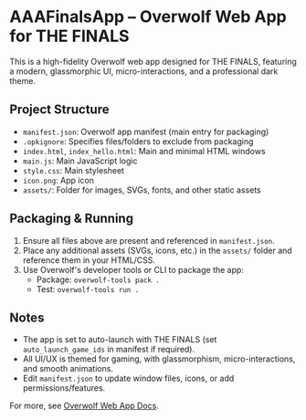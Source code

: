 # AAAFinalsApp – Overwolf Web App for THE FINALS

This is a high-fidelity Overwolf web app designed for THE FINALS, featuring a modern, glassmorphic UI, micro-interactions, and a professional dark theme. 

## Project Structure
- `manifest.json`: Overwolf app manifest (main entry for packaging)
- `.opkignore`: Specifies files/folders to exclude from packaging
- `index.html`, `index_hello.html`: Main and minimal HTML windows
- `main.js`: Main JavaScript logic
- `style.css`: Main stylesheet
- `icon.png`: App icon
- `assets/`: Folder for images, SVGs, fonts, and other static assets

## Packaging & Running
1. Ensure all files above are present and referenced in `manifest.json`.
2. Place any additional assets (SVGs, icons, etc.) in the `assets/` folder and reference them in your HTML/CSS.
3. Use Overwolf's developer tools or CLI to package the app:
   - Package: `overwolf-tools pack .`
   - Test:    `overwolf-tools run .`

## Notes
- The app is set to auto-launch with THE FINALS (set `auto_launch_game_ids` in manifest if required).
- All UI/UX is themed for gaming, with glassmorphism, micro-interactions, and smooth animations.
- Edit `manifest.json` to update window files, icons, or add permissions/features.

For more, see [Overwolf Web App Docs](https://overwolf.github.io/docs/api/overwolf-web/).
